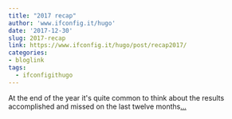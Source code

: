 ```yaml
---
title: "2017 recap"
author: 'www.ifconfig.it/hugo'
date: '2017-12-30'
slug: 2017-recap
link: https://www.ifconfig.it/hugo/post/recap2017/
categories:
- bloglink
tags:
  - ifconfigithugo
---
```


At the end of the year it's quite common to think about the results accomplished and missed on the last twelve months[... <i class="fas fa-external-link-alt"></i>](https://www.ifconfig.it/hugo/post/recap2017/)

